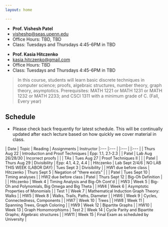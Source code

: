 ```yaml
---
layout: home

---
```

<div class="wrapper" markdown="0"><div class="footer-col-wrapper">
<div class="footer-col two-col-1">
    <ul class="contact-list">
        <li><b>Prof. Vishesh Patel</b></li>
        <li><a href="mailto:visheshp@seas.upenn.edu">visheshp@seas.upenn.edu</a></li>
        <li>Office Hours: TBD, TBD</li>
        <li>Class: Tuesdays and Thursdays 4:45-6PM in TBD</li>
    </ul>
</div>
<div class="footer-col two-col-2">
    <ul class="contact-list">
        <li><b>Prof. Kasia Hitczenko</b></li>
        <li><a href="mailto:kasia.hitczenko@gmail.com">kasia.hitczenko@gmail.com</a></li>
        <li>Office Hours: TBD</li>
        <li>Class: Tuesdays and Thursdays 4:45-6PM in TBD</li>
    </ul>
    </div>
</div></div>


> In this course, students will learn basic discrete techniques in computer science; proofs, algebraic structures, number theory, graph theory, asymptotics. Prerequisites: MATH 1221 or MATH 1231 or MATH 1232 or MATH 2233; and CSCI 1311 with a minimum grade of C. (Fall, Every year)


## Schedule  ##

- Please check back frequently for latest schedule. This will be continually updated after each lecture based on how quickly we cover material in class.

<div style="font-size:90%">

| Date | Topic | Reading | Assignments | Instructor
|:---  |:--- | |:--- | |:--- |
| Thurs Aug 22 | Introduction and Proof Techniques | Epp: 1.1, 2.1-2.3 |  | Patel
| Lab Aug 26/28/30 | Incorrect proofs | | | TAs
| Tues Aug 27 | Proof Techniques II | | | Patel
| Thurs Aug 29 | Divisibility | Epp: 4.1, 4.2, 4.4 | | Hitczenko
| Lab Sept 2/4/6 | NO LAB THIS WEEK (LABOR DAY)
| Tues Sept 3 | Divisibility |  | HW1 due before class | Hitczenko
| Thurs Sept 5 | Negation of "there exists" |  | | Patel
| Tues Sept 10 | Timing analyses | | HW2 due before class | Patel
| Thurs Sept 12 | Big-Oh Definition | | | Hitczenko
| Week 4 | Timing Analysis and Big-Oh Cont'd | | HW3
| Week 5 | Big-Oh and Polynomials, Big Omega and Big Theta | |  HW4
| Week 6 | Asymptotic Properties of Monomials | | Test 1
| Week 7 | Mathematical Induction Graph Theory: Walks | | HW5
| Week 8 | Walks, Trails, Paths, Diameter | | HW6
| Week 9 | Cycles, Connectedness, Components | | HW7
| Week 10 | Trees | | HW8 
| Week 11 | Spanning Trees, Graph Coloring | | HW9
| Week 12 | Bipartite Graphs | | HW10
| Week 13 | Graph Homomorphisms | Test 2
| Week 14 | Cycle Parity and Bipartite Graphs; Algebraic structures | | HW11
| Week 15 | Final Exam as scheduled by University |

</div>
